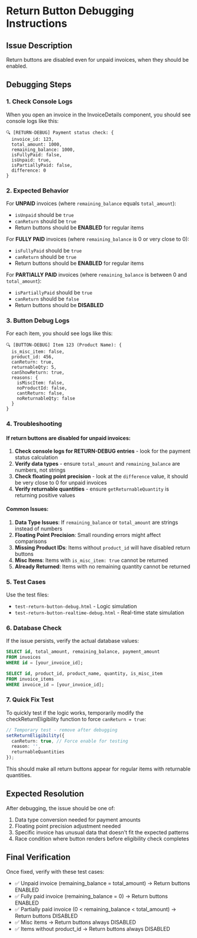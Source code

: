 # Return Button Debugging Instructions

## Issue Description
Return buttons are disabled even for unpaid invoices, when they should be enabled.

## Debugging Steps

### 1. Check Console Logs
When you open an invoice in the InvoiceDetails component, you should see console logs like this:

```
🔍 [RETURN-DEBUG] Payment status check: {
  invoice_id: 123,
  total_amount: 1000,
  remaining_balance: 1000,
  isFullyPaid: false,
  isUnpaid: true,
  isPartiallyPaid: false,
  difference: 0
}
```

### 2. Expected Behavior

For **UNPAID** invoices (where `remaining_balance` equals `total_amount`):
- `isUnpaid` should be `true`
- `canReturn` should be `true`
- Return buttons should be **ENABLED** for regular items

For **FULLY PAID** invoices (where `remaining_balance` is 0 or very close to 0):
- `isFullyPaid` should be `true`
- `canReturn` should be `true`
- Return buttons should be **ENABLED** for regular items

For **PARTIALLY PAID** invoices (where `remaining_balance` is between 0 and `total_amount`):
- `isPartiallyPaid` should be `true`
- `canReturn` should be `false`
- Return buttons should be **DISABLED**

### 3. Button Debug Logs

For each item, you should see logs like this:

```
🔍 [BUTTON-DEBUG] Item 123 (Product Name): {
  is_misc_item: false,
  product_id: 456,
  canReturn: true,
  returnableQty: 5,
  canShowReturn: true,
  reasons: {
    isMiscItem: false,
    noProductId: false,
    cantReturn: false,
    noReturnableQty: false
  }
}
```

### 4. Troubleshooting

#### If return buttons are disabled for unpaid invoices:

1. **Check console logs for RETURN-DEBUG entries** - look for the payment status calculation
2. **Verify data types** - ensure `total_amount` and `remaining_balance` are numbers, not strings
3. **Check floating point precision** - look at the `difference` value, it should be very close to 0 for unpaid invoices
4. **Verify returnable quantities** - ensure `getReturnableQuantity` is returning positive values

#### Common Issues:

1. **Data Type Issues**: If `remaining_balance` or `total_amount` are strings instead of numbers
2. **Floating Point Precision**: Small rounding errors might affect comparisons
3. **Missing Product IDs**: Items without `product_id` will have disabled return buttons
4. **Misc Items**: Items with `is_misc_item: true` cannot be returned
5. **Already Returned**: Items with no remaining quantity cannot be returned

### 5. Test Cases

Use the test files:
- `test-return-button-debug.html` - Logic simulation
- `test-return-button-realtime-debug.html` - Real-time state simulation

### 6. Database Check

If the issue persists, verify the actual database values:

```sql
SELECT id, total_amount, remaining_balance, payment_amount 
FROM invoices 
WHERE id = [your_invoice_id];

SELECT id, product_id, product_name, quantity, is_misc_item 
FROM invoice_items 
WHERE invoice_id = [your_invoice_id];
```

### 7. Quick Fix Test

To quickly test if the logic works, temporarily modify the checkReturnEligibility function to force `canReturn = true`:

```typescript
// Temporary test - remove after debugging
setReturnEligibility({
  canReturn: true, // Force enable for testing
  reason: '',
  returnableQuantities
});
```

This should make all return buttons appear for regular items with returnable quantities.

## Expected Resolution

After debugging, the issue should be one of:
1. Data type conversion needed for payment amounts
2. Floating point precision adjustment needed
3. Specific invoice has unusual data that doesn't fit the expected patterns
4. Race condition where button renders before eligibility check completes

## Final Verification

Once fixed, verify with these test cases:
- ✅ Unpaid invoice (remaining_balance = total_amount) → Return buttons ENABLED
- ✅ Fully paid invoice (remaining_balance = 0) → Return buttons ENABLED  
- ✅ Partially paid invoice (0 < remaining_balance < total_amount) → Return buttons DISABLED
- ✅ Misc items → Return buttons always DISABLED
- ✅ Items without product_id → Return buttons always DISABLED
